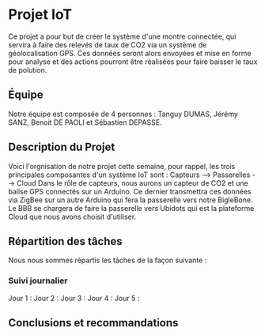 # Projet IoT

Ce projet a pour but de créer le système d'une montre connectée, qui servira à faire des relevés de taux de CO2 via un système de géolocalisation GPS. 
Ces données seront alors envoyées et mise en forme pour analyse et des actions pourront être réalisées pour faire baisser le taux de polution. 

## Équipe

Notre équipe est composée de 4 personnes : Tanguy DUMAS, Jérémy SANZ, Benoit DE PAOLI et Sébastien DEPASSE. 

## Description du Projet

Voici l'orgnisation de notre projet cette semaine, pour rappel, les trois principales composantes d'un système IoT sont :
Capteurs --> Passerelles --> Cloud
Dans le rôle de capteurs, nous aurons un capteur de CO2 et une balise GPS connectés sur un Arduino. Ce dernier transmettra ces données via ZigBee sur un autre Arduino qui fera la passerelle vers notre BigleBone. Le BBB se chargera de faire la passerelle vers Ubidots qui est la plateforme Cloud que nous avons choisit d'utiliser.

## Répartition des tâches

Nous nous sommes répartis les tâches de la façon suivante : 

### Suivi journalier 

Jour 1 : 
Jour 2 : 
Jour 3 : 
Jour 4 : 
Jour 5 : 

## Conclusions et recommandations
